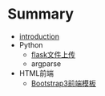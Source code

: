 # Summary

* [introduction](README.md)
* Python
   * [flask文件上传](python/flask-upload.md)
   * argparse
* HTML前端
   * [Bootstrap3前端模板](html/bootstrap3-template.md)

